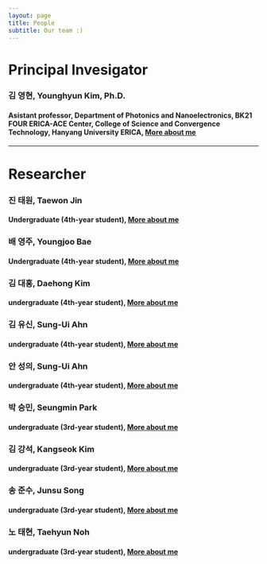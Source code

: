 ```yaml
---
layout: page
title: People
subtitle: Our team :)
---
```


# Principal Invesigator
### 김 영현, Younghyun Kim, Ph.D.
#### Asistant professor, Department of Photonics and Nanoelectronics, BK21 FOUR ERICA-ACE Center, College of Science and Convergence Technology, Hanyang University ERICA, [More about me](https://yh2424.github.io/people/younghyunkim) 

<!--- 
| ![image](https://user-images.githubusercontent.com/32427749/127579757-95fe1d97-7820-4485-acfe-42483abd727e.png) | 김영현, Younghyun Kim, Ph.D. |
--->

---
# Researcher
### 진 태원, Taewon Jin
#### Undergraduate (4th-year student), [More about me](https://yh2424.github.io/people/YOURNAME)  
####  
    


### 배 영주, Youngjoo Bae
#### Undergraduate (4th-year student), [More about me](https://yh2424.github.io/people/YOURNAME)  

### 김 대홍, Daehong Kim
#### undergraduate (4th-year student), [More about me](https://yh2424.github.io/people/YOURNAME)  

### 김 유신, Sung-Ui Ahn
#### undergraduate (4th-year student), [More about me](https://yh2424.github.io/people/YOURNAME)  

### 안 성의, Sung-Ui Ahn
#### undergraduate (4th-year student), [More about me](https://yh2424.github.io/people/YOURNAME)  

### 박 승민, Seungmin Park
#### undergraduate (3rd-year student), [More about me](https://yh2424.github.io/people/YOURNAME)  

### 김 강석, Kangseok Kim 
#### undergraduate (3rd-year student), [More about me](https://yh2424.github.io/people/YOURNAME)  

### 송 준수, Junsu Song
#### undergraduate (3rd-year student), [More about me](https://yh2424.github.io/people/YOURNAME)  

### 노 태현, Taehyun Noh
#### undergraduate (3rd-year student), [More about me](https://yh2424.github.io/people/YOURNAME)  
